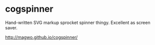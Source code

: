 # cogspinner

Hand-written SVG markup sprocket spinner thingy.
Excellent as screen saver.

  http://magwo.github.io/cogspinner/
